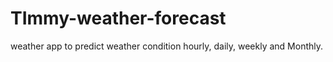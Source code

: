 # TImmy-weather-forecast
weather app to predict weather condition hourly, daily, weekly and Monthly.
